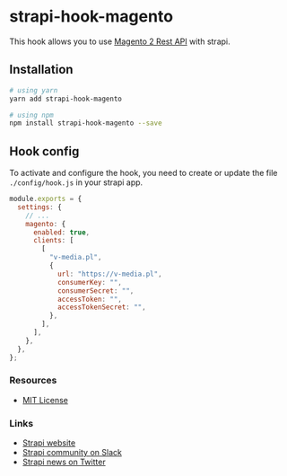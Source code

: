 # strapi-hook-magento

This hook allows you to use [Magento 2 Rest API](https://devdocs.magento.com/guides/v2.4/rest/bk-rest.html) with strapi.

## Installation

```bash
# using yarn
yarn add strapi-hook-magento

# using npm
npm install strapi-hook-magento --save
```

## Hook config

To activate and configure the hook, you need to create or update the file `./config/hook.js` in your strapi app.

```js
module.exports = {
  settings: {
    // ...
    magento: {
      enabled: true,
      clients: [
        [
          "v-media.pl",
          {
            url: "https://v-media.pl",
            consumerKey: "",
            consumerSecret: "",
            accessToken: "",
            accessTokenSecret: "",
          },
        ],
      ],
    },
  },
};
```

### Resources

- [MIT License](LICENSE.md)

### Links

- [Strapi website](http://strapi.io/)
- [Strapi community on Slack](http://slack.strapi.io)
- [Strapi news on Twitter](https://twitter.com/strapijs)
